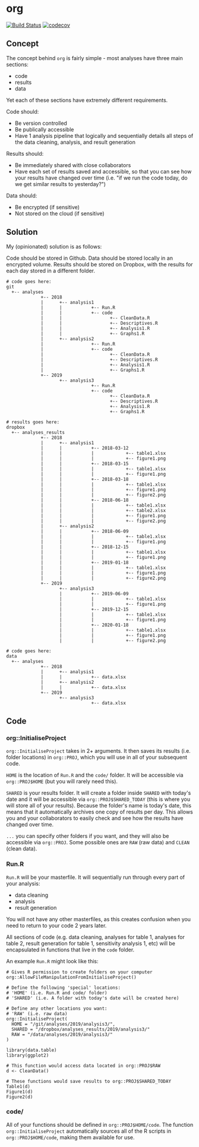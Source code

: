 # org
[![Build Status](https://travis-ci.org/raubreywhite/org.svg?branch=master)](https://travis-ci.org/raubreywhite/org)
[![codecov](https://codecov.io/gh/raubreywhite/org/branch/master/graph/badge.svg)](https://codecov.io/gh/raubreywhite/org)

## Concept 

The concept behind `org` is fairly simple - most analyses have three main sections:

- code
- results
- data

Yet each of these sections have extremely different requirements.

Code should:

- Be version controlled
- Be publically accessible
- Have 1 analysis pipeline that logically and sequentially details all steps of the data cleaning, analysis, and result generation

Results should:

- Be immediately shared with close collaborators
- Have each set of results saved and accessible, so that you can see how your results have changed over time (i.e. "if we run the code today, do we get similar results to yesterday?")

Data should:

- Be encrypted (if sensitive)
- Not stored on the cloud (if sensitive)

## Solution

My (opinionated) solution is as follows:

Code should be stored in Github. Data should be stored locally in an encrypted volume. Results should be stored on Dropbox, with the results for each day stored in a different folder.

```
# code goes here:
git
  +-- analyses
             +-- 2018
             |      +-- analysis1
             |      |           +-- Run.R
             |      |           +-- code
             |      |                  +-- CleanData.R
             |      |                  +-- Descriptives.R
             |      |                  +-- Analysis1.R
             |      |                  +-- Graphs1.R
             |      +-- analysis2
             |                  +-- Run.R
             |                  +-- code
             |                         +-- CleanData.R
             |                         +-- Descriptives.R
             |                         +-- Analysis1.R
             |                         +-- Graphs1.R
             +-- 2019
                    +-- analysis3
                                +-- Run.R
                                +-- code
                                       +-- CleanData.R
                                       +-- Descriptives.R
                                       +-- Analysis1.R
                                       +-- Graphs1.R
                                       
# results goes here:
dropbox
  +-- analyses_results
             +-- 2018
             |      +-- analysis1
             |      |           +-- 2018-03-12
             |      |           |            +-- table1.xlsx
             |      |           |            +-- figure1.png
             |      |           +-- 2018-03-15
             |      |           |            +-- table1.xlsx
             |      |           |            +-- figure1.png
             |      |           +-- 2018-03-18
             |      |           |            +-- table1.xlsx
             |      |           |            +-- figure1.png
             |      |           |            +-- figure2.png
             |      |           +-- 2018-06-18
             |      |           |            +-- table1.xlsx
             |      |           |            +-- table2.xlsx
             |      |           |            +-- figure1.png
             |      |           |            +-- figure2.png
             |      +-- analysis2
             |      |           +-- 2018-06-09
             |      |           |            +-- table1.xlsx
             |      |           |            +-- figure1.png
             |      |           +-- 2018-12-15
             |      |           |            +-- table1.xlsx
             |      |           |            +-- figure1.png
             |      |           +-- 2019-01-18
             |      |           |            +-- table1.xlsx
             |      |           |            +-- figure1.png
             |      |           |            +-- figure2.png
             +-- 2019
                    +-- analysis3
                    |           +-- 2019-06-09
                    |           |            +-- table1.xlsx
                    |           |            +-- figure1.png
                    |           +-- 2019-12-15
                    |           |            +-- table1.xlsx
                    |           |            +-- figure1.png
                    |           +-- 2020-01-18
                    |           |            +-- table1.xlsx
                    |           |            +-- figure1.png
                    |           |            +-- figure2.png

# code goes here:
data
  +-- analyses
             +-- 2018
             |      +-- analysis1
             |      |           +-- data.xlsx
             |      +-- analysis2
             |      |           +-- data.xlsx
             +-- 2019
                    +-- analysis3
                                +-- data.xlsx

```

## Code

### org::InitialiseProject

`org::InitialiseProject` takes in 2+ arguments. It then saves its results (i.e. folder locations) in `org::PROJ`, which you will use in all of your subsequent code.

`HOME` is the location of `Run.R` and the `code/` folder. It will be accessible via `org::PROJ$HOME` (but you will rarely need this).

`SHARED` is your results folder. It will create a folder inside `SHARED` with today's date and it will be accessible via `org::PROJ$SHARED_TODAY` (this is where you will store all of your results). Because the folder's name is today's date, this means that it automatically archives one copy of results per day. This allows you and your collaborators to easily check and see how the results have changed over time.

`...` you can specify other folders if you want, and they will also be accessible via `org::PROJ`. Some possible ones are `RAW` (raw data) and `CLEAN` (clean data).

### Run.R 

`Run.R` will be your masterfile. It will sequentially run through every part of your analysis:

- data cleaning
- analysis
- result generation

You will not have any other masterfiles, as this creates confusion when you need to return to your code 2 years later.

All sections of code (e.g. data cleaning, analyses for table 1, analyses for table 2, result generation for table 1, sensitivity analysis 1, etc) will be encapsulated in functions that live in the `code` folder.

An example `Run.R` might look like this:

```
# Gives R permission to create folders on your computer
org::AllowFileManipulationFromInitialiseProject()

# Define the following 'special' locations:
# 'HOME' (i.e. Run.R and code/ folder)
# 'SHARED' (i.e. A folder with today's date will be created here)

# Define any other locations you want:
# 'RAW' (i.e. raw data)
org::InitialiseProject(
  HOME = "/git/analyses/2019/analysis3/",
  SHARED = "/dropbox/analyses_results/2019/analysis3/"
  RAW = "/data/analyses/2019/analysis3/"
)

library(data.table)
library(ggplot2)

# This function would access data located in org::PROJ$RAW
d <- CleanData()

# These functions would save results to org::PROJ$SHARED_TODAY
Table1(d)
Figure1(d)
Figure2(d)
```

### code/

All of your functions should be defined in `org::PROJ$HOME/code`. The function `org::InitialiseProject` automatically sources all of the R scripts in `org::PROJ$HOME/code`, making them available for use.




